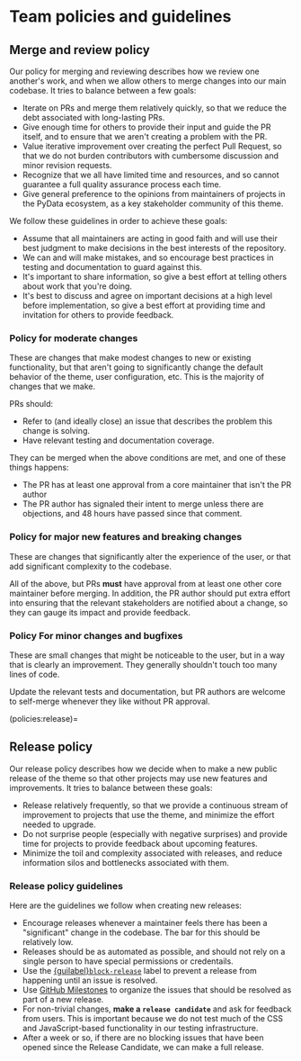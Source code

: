 # Team policies and guidelines

## Merge and review policy

Our policy for merging and reviewing describes how we review one another's work, and when we allow others to merge changes into our main codebase.
It tries to balance between a few goals:

- Iterate on PRs and merge them relatively quickly, so that we reduce the debt associated with long-lasting PRs.
- Give enough time for others to provide their input and guide the PR itself, and to ensure that we aren't creating a problem with the PR.
- Value iterative improvement over creating the perfect Pull Request, so that we do not burden contributors with cumbersome discussion and minor revision requests.
- Recognize that we all have limited time and resources, and so cannot guarantee a full quality assurance process each time.
- Give general preference to the opinions from maintainers of projects in the PyData ecosystem, as a key stakeholder community of this theme.

We follow these guidelines in order to achieve these goals:

- Assume that all maintainers are acting in good faith and will use their best judgment to make decisions in the best interests of the repository.
- We can and will make mistakes, and so encourage best practices in testing and documentation to guard against this.
- It's important to share information, so give a best effort at telling others about work that you're doing.
- It's best to discuss and agree on important decisions at a high level before implementation, so give a best effort at providing time and invitation for others to provide feedback.

### Policy for moderate changes

These are changes that make modest changes to new or existing functionality, but that aren't going to significantly change the default behavior of the theme, user configuration, etc.
This is the majority of changes that we make.

PRs should:

- Refer to (and ideally close) an issue that describes the problem this change is solving.
- Have relevant testing and documentation coverage.

They can be merged when the above conditions are met, and one of these things happens:

- The PR has at least one approval from a core maintainer that isn't the PR author
- The PR author has signaled their intent to merge unless there are objections, and 48 hours have passed since that comment.

### Policy for major new features and breaking changes

These are changes that significantly alter the experience of the user, or that add significant complexity to the codebase.

All of the above, but PRs **must** have approval from at least one other core maintainer before merging.
In addition, the PR author should put extra effort into ensuring that the relevant stakeholders are notified about a change, so they can gauge its impact and provide feedback.

### Policy For minor changes and bugfixes

These are small changes that might be noticeable to the user, but in a way that is clearly an improvement.
They generally shouldn't touch too many lines of code.

Update the relevant tests and documentation, but PR authors are welcome to self-merge whenever they like without PR approval.

(policies:release)=

## Release policy

Our release policy describes how we decide when to make a new public release of the theme so that other projects may use new features and improvements.
It tries to balance between these goals:

- Release relatively frequently, so that we provide a continuous stream of improvement to projects that use the theme, and minimize the effort needed to upgrade.
- Do not surprise people (especially with negative surprises) and provide time for projects to provide feedback about upcoming features.
- Minimize the toil and complexity associated with releases, and reduce information silos and bottlenecks associated with them.

### Release policy guidelines

Here are the guidelines we follow when creating new releases:

- Encourage releases whenever a maintainer feels there has been a "significant" change in the codebase. The bar for this should be relatively low.
- Releases should be as automated as possible, and should not rely on a single person to have special permissions or credentails.
- Use the [{guilabel}`block-release`](https://github.com/pydata/pydata-sphinx-theme/issues?q=is%3Aissue+is%3Aopen+sort%3Aupdated-desc+label%3Ablock-release) label to prevent a release from happening until an issue is resolved.
- Use [GitHub Milestones](https://github.com/pydata/pydata-sphinx-theme/milestones) to organize the issues that should be resolved as part of a new release.
- For non-trivial changes, **make a `release candidate`** and ask for feedback from users. This is important because we do not test much of the CSS and JavaScript-based functionality in our testing infrastructure.
- After a week or so, if there are no blocking issues that have been opened since the Release Candidate, we can make a full release.
